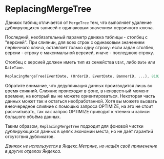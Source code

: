 # ReplacingMergeTree

Движок таблиц отличается от `MergeTree` тем, что выполняет удаление дублирующихся записей с одинаковым значением первичного ключа.

Последний, необязательный параметр движка таблицы - столбец с "версией". При слиянии, для всех строк с одинаковым значением первичного ключа, оставляет только одну строку: если задан столбец версии - строку с максимальной версией, иначе - последнюю строку.

Столбец с версией должен иметь тип из семейства `UInt`, либо `Date` или `DateTime`.

```sql
ReplacingMergeTree(EventDate, (OrderID, EventDate, BannerID, ...), 8192, ver)
```

Обратите внимание, что дедупликация данных производится лишь во время слияний. Слияние происходят в фоне, в неизвестный момент времени, на который вы не можете ориентироваться. Некоторая часть данных может так и остаться необработанной. Хотя вы можете вызвать внеочередное слияние с помощью запроса OPTIMIZE, на это не стоит рассчитывать, так как запрос OPTIMIZE приводит к чтению и записи большого объёма данных.

Таким образом, `ReplacingMergeTree` подходит для фоновой чистки дублирующихся данных в целях экономии места, но не даёт гарантий отсутствия дубликатов.

*Движок не используется в Яндекс.Метрике, но нашёл своё применение в других отделах Яндекса.*
